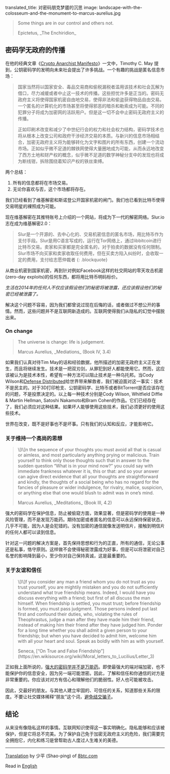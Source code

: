 translated_title: 对密码朋克梦靥的沉思
image: landscape-with-the-colosseum-and-the-monument-to-marcus-aurelius.jpg

<blockquote class="blockquote">
  <p>Some things are in our control and others not.</p>
  <footer class="blockquote-footer">Epictetus, _The Enchiridion_</footer>
</blockquote>

## 密码学无政府的传播

在他的经典文章《[Crypto Anarchist Manifesto](/crypto-anarchist-manifesto/)》一文中，Timothy C. May 提到，公钥密码学的发明向未来社会提出了许多挑战。一个有趣的挑战是匿名信息市场：

<blockquote class="blockquote">
  <p>国家当然将以国家安全、毒品交易商和偷税漏税者滥用该技术和社会瓦解为借口，尽力减缓或者中止这一技术的传播。这些担忧许多是正当的。密码无政府主义将使得国家机密自由地交易，使得非法和偷盗获得物品自由交易。一个匿名的计算机化的市场甚至将使得邪恶的暗杀和勒索成为可能。不同的犯罪分子将成为加密网的活跃用户。但是这一切不会中止密码无政府主义的传播。</p>
  <p>正如印刷术改变和减少了中世纪行会的权力和社会权力结构，密码学技术也将从根本上改变公司和政府干涉经济交易的本质。与新兴的信息市场相结合，加密无政府主义将为能够转化为文字和图片的所有东西，创建一个流动市场。正如似乎微不足道的棘铁网使得大量圈地成为可能，从而永远地改变了西方土地和财产权的概念，似乎微不足道的数学神秘分支中的发现也将成为断线钳，拆除围绕着知识产权的铁丝束缚。</p>
</blockquote>

两个总结：

1. 所有的信息都将在市场交易。
2. 无论你喜欢与否，这个市场都将存在。

我们已经看到了维基解密和斯诺登公开国家机密的闸门。我们也已看到比特币使得交易明星的裸照成为可能。

现在维基解密在其推特账号上介绍的一个网站，将成为下一代的解密网络。Slur.io志在成为维基解密2.0：

> Slur是一个开源的、去中心化的、交易机密信息的匿名市场，用比特币作为支付手段。Slur是用C语言写成的，运行在Tor网络上，通过libbitcoin进行比特币交易。卖家和买家都是完全匿名的，对于拍卖的数据没有任何限制。Slur市场不向买家和卖家收取任何费用，但在买卖方陷入纠纷时，会收取一定的费用，支付给志愿仲裁者
{: .blockquote}

从商业机密到国家机密，再到针对例如Facebook这样的社交网站的零天攻击机密(zero-day exploits)的任何东西，都将用比特币明码标价。

_生活在2014年的任何人不仅应该假设他们的秘密将被泄露，还应该假设他们的秘密已经被泄露了。_

解决这个问题不容易，因为我们都曾说过现在后悔的话，或者做过不想公开的事情。然而，这些问题并不是互联网新造成的。互联网使得我们从隐私的幻觉中摆脱出来。

### On change

<blockquote class="blockquote">
  <p>The universe is change: life is judgement.</p>
  <footer class="blockquote-footer">Marcus Aurelius, _Mediations_ (Book IV, 3.4)</footer>
</blockquote>

如果我们认真对待Tim May的话和经验数据，他所描述的加密无政府主义正在发生，而且将继续发生。技术是一把双刃剑，从罪犯到好人都能使用它。然而，这应该被认为是技术本性，希望有一种方法可以阻止技术是一种乌托邦。当Cody Wilson和[Defense Distributed](https://defdist.org/)给世界带来解救者，我们被迫面对这一事实：技术不是民主的。对于3D打印枪支、公钥密码学、比特币或者BitTorrent是否应该存在的问题，不是投票决定的。以上每一种技术分别是Cody Wilson, Whitfield Diffie & Martin Hellman, Satoshi Nakamoto和Bram Cohen的作品。它们已经存在了，我们必须应对这种结果。如果坏人能够使用这些技术，我们必须更好的使用这些技术。

世界在改变，既不是好事也不是坏事。只有我们的认知和反应，才能影响它。

### 关于维持一个高尚的思想

<blockquote class="blockquote">
  <p>\[I\]n the sequence of your thoughts you must avoid all that is casual or aimless, and most particularly anything prying or malicious. Train yourself to think only those thoughts such that in answer to the sudden question “What is in your mind now?” you could say with immediate frankness whatever it is, this or that: and so your answer can agive direct evidence that all your thoughts are straightforward and kindly, the thoughts of a social being who has no regard for the fancies of pleasure or wider indulgence, for rivalry, malice, suspicion, or anything else that one would blush to admit was in one’s mind.</p>
  <footer class="blockquote-footer">Marcus Aurelius, _Meditations_ (Book III, 4.2)</footer>
</blockquote>

强大的密码学在保护信息，防止被偷窥方面，效果显著，但是密码学的使用是一种风险管理，而不是发现万能药。期待加密或者匿名的信息可以永远保持保密状态，几乎不可能，因为人是会犯错的。没有加密的通信就像发送明信片，接触到明信片的任何人都可以读到信息。

针对这一问题的解决方案是，首先保持思想和行为的正直，所有的通信，无论公事还是私事，恪守原则。这样做不会使得秘密泄露成为好事，但是可以将泄密对自己名誉的影响降到最小，至少你对自己保持真诚，这是最重要的。

### 关于友谊和信任

<blockquote class="blockquote">
  <p>\[I\]f you consider any man a friend whom you do not trust as you trust yourself, you are mightily mistaken and you do not sufficiently understand what true friendship means. Indeed, I would have you discuss everything with a friend; but first of all discuss the man himself. When friendship is settled, you must trust; before friendship is formed, you must pass judgment. Those persons indeed put last first and confound their duties, who, violating the rules of Theophrastus, judge a man after they have made him their friend, instead of making him their friend after they have judged him. Ponder for a long time whether you shall admit a given person to your friendship; but when you have decided to admit him, welcome him with all your heart and soul. Speak as boldly with him as with yourself.</p>
  <footer class="blockquote-footer">Seneca, [“On True and False Friendship”](https://en.wikisource.org/wiki/Moral_letters_to_Lucilius/Letter_3)</footer>
</blockquote>

正如我上面所说的，[强大的密码学并不是万能药](/mempool/bitcoin-is-great-but-it-wont-fix-our-monkey-brains/zh/)。即使最强大的端对端加密，也不能保护你的信息安全，因为另一端可能泄密。因此，了解和信任和你通信的对方是非常重要的。你应该对对方有信心和理解他们的脆弱性。好人也可能被攻击。

因此，交最好的朋友。与其他人建立牢固的、可信任的关系，知道那些关系的限度。不要让社交媒体稀释“朋友”这个词，[避免结交骗子](/mempool/everyones-a-scammer/)。

## 结论

从来没有像隐私这样的事情。互联网知识使得这一事实明确化。隐私能够和应该被保护，但是它将总不完美。为了保护自己免于加密无政府主义的危险，我们需要完全拥抱它，内化和练习是曾帮助古人度过人生难关的美德。

* * *

[Translation](http://www.8btc.com/meditations-on-cypherpunk-meditations) by 少平 (Shao-ping) of [8btc.com](http://www.8btc.com/)

Read in [English](/mempool/meditations-on-cypherpunk-nightmares/)
